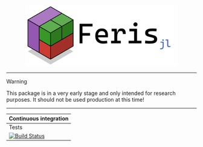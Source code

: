 <p align = "center">
    <img src = "resources/logo/logo.png" alt = "feris logo" width = "400px">
</p>

---

> [!WARNING]
> This package is in a very early stage and only intended for research purposes. It should not be used production at this time!

---

| **Continuous integration**                                                                                                                                                                |
|-------------------------------------------------------------------------------------------------------------------------------------------------------------------------------------------|
| Tests                                                                                                                                                                                     |
| [![Build Status](https://github.com/schmaeke/Feris.jl/actions/workflows/CI.yml/badge.svg?branch=main)](https://github.com/schmaeke/Feris.jl/actions/workflows/CI.yml?query=branch%3Amain) |

